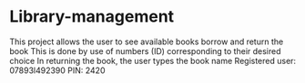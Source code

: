 # Library-management
This project allows the user to see available books borrow and return the book 
This is done by use of numbers (ID) corresponding to their desired choice 
In returning the book, the user types the book name 
Registered user: 07893l492390
PIN: 2420
